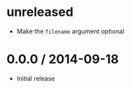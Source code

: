 unreleased
==========

  * Make the `filename` argument optional

0.0.0 / 2014-09-18
==================

  * Initial release
